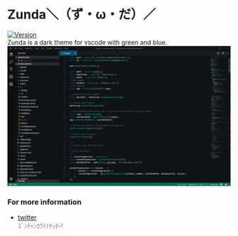 # Zunda＼（ず・ω・だ）／
[![Version](https://img.shields.io/visual-studio-marketplace/v/Matcha.zunda.svg)](https://marketplace.visualstudio.com/items?itemName=Matcha.zunda) <br>
Zunda is a dark theme for vscode with green and blue. <br>
![Screenshot](https://raw.githubusercontent.com/MatchaScript/zunda/master/image/Screenshot.PNG) <br>

### For more information
- [twitter](https://twitter.com/MatchaScript)<br>
<font color="Gray">ｽﾞﾝﾁｬﾝｶﾜｲｲﾔｯﾀｰ!</font>
